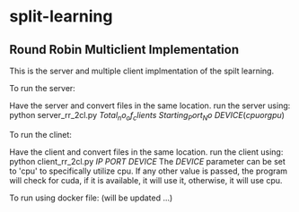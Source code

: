 # split-learning

## Round Robin Multiclient Implementation
This is the server and multiple client implmentation of the spilt learning.

To run the server:

Have the server and convert files in the same location.
run the server using: python server_rr_2cl.py $Total_no_of_clients$ $Starting_Port_No$ $DEVICE(cpu or gpu)$

To run the clinet:

Have the client and convert files in the same location.
run the client using: python client_rr_2cl.py $IP$ $PORT$ $DEVICE$
The $DEVICE$ parameter can be set to 'cpu' to specifically utilize cpu. If any other value is passed, the program will check for cuda, if it is available, it will use it, otherwise, it will use cpu.

To run using docker file: (will be updated ...)